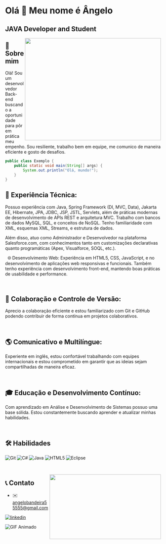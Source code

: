 Olá 👋 Meu nome é Ângelo
=======================

JAVA Developer and Student
------------
<p>
<img src="https://raw.githubusercontent.com/abhisheknaiidu/abhisheknaiidu/master/code.gif" width="440" height="330" align="right"/>
    
## 🚀 Sobre mim
Olá! Sou um desenvolvedor Back-end buscando a oportunidade para pôr em prática meu empenho. Sou resiliente, trabalho bem em equipe, me comunico de maneira eficiente e gosto de desafios.

```java
public class Exemplo {
    public static void main(String[] args) {
        System.out.println("Olá, mundo!");
    }
}
```
 
</p>

## 💼 Experiência Técnica:
Possuo experiência com Java, Spring Framework (DI, MVC, Data), Jakarta EE, Hibernate, JPA, JDBC, JSP, JSTL, Servlets, além de práticas modernas de desenvolvimento de APIs REST e arquitetura MVC.
Trabalho com bancos de dados MySQL, SQL, e conceitos de NoSQL. Tenho familiaridade com XML, esquemas XML, Streams, e estrutura de dados.

Além disso, atuo como Administrador e Desenvolvedor na plataforma Salesforce.com, com conhecimentos tanto em customizações declarativas quanto programáticas (Apex, Visualforce, SOQL, etc.).

&nbsp;
🌐 Desenvolvimento Web:
Experiência em HTML5, CSS, JavaScript, e no desenvolvimento de aplicações web responsivas e funcionais. Também tenho experiência com desenvolvimento front-end, mantendo boas práticas de usabilidade e performance.

&nbsp;
## 🔗 Colaboração e Controle de Versão:
Aprecio a colaboração eficiente e estou familiarizado com Git e GitHub podendo contribuir de forma contínua em projetos colaborativos.

&nbsp;
## 🌎 Comunicativo e Multilíngue:
Experiente em inglês, estou confortável trabalhando com equipes internacionais e estou comprometido em garantir que as ideias sejam compartilhadas de maneira eficaz.

&nbsp;
## 🎓 Educação e Desenvolvimento Contínuo:
Com aprendizado em Análise e Desenvolvimento de Sistemas possuo uma base sólida. Estou constantemente buscando aprender e atualizar minhas habilidades.

&nbsp;
## 🛠 Habilidades
![Git](https://img.shields.io/badge/git-%23F05033.svg?style=for-the-badge&logo=git&logoColor=white)
![C#](https://img.shields.io/badge/c%23-%23239120.svg?style=for-the-badge&logo=c-sharp&logoColor=white)
![Java](https://img.shields.io/badge/java-%23ED8B00.svg?style=for-the-badge&logo=openjdk&logoColor=white) 
![HTML5](https://img.shields.io/badge/html5-%23E34F26.svg?style=for-the-badge&logo=html5&logoColor=white)
![Eclipse](https://img.shields.io/badge/Eclipse-FE7A16.svg?style=for-the-badge&logo=Eclipse&logoColor=white)

&nbsp;

<img src="https://media.tenor.com/1Wi0B03o12MAAAAC/steinsgate-thumbs-up.gif" width="360" height="209" align="right"/>

## 📞 Contato
* ✉️   [angelobandeira55555@gmail.com](mailto:angelobandeira55555@gmail.com)

[![linkedin](https://img.shields.io/badge/linkedin-0A66C2?style=for-the-badge&logo=linkedin&logoColor=white)](https://www.linkedin.com/in/angelobages/)

![GIF Animado](https://raw.githubusercontent.com/mayhemantt/mayhemantt/Update/svg/Bottom.svg)
